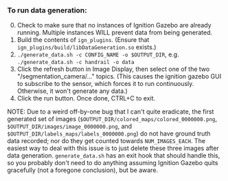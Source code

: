 ### To run data generation:

0. Check to make sure that no instances of Ignition Gazebo are already running. Multiple instances WILL prevent data from being generated.
1. Build the contents of `ign_plugins`. (Ensure that `ign_plugins/build/libDataGeneration.so` exists.)
2. `./generate_data.sh -c CONFIG_NAME -o $OUTPUT_DIR`, e.g. `./generate_data.sh -c handrail -o data`
3. Click the refresh button in Image Display, then select one of the two "/segmentation_camera/..." topics. (This causes the ignition gazebo GUI to subscribe to the sensor, which forces it to run continuously. Otherwise, it won't generate any data.)
4. Click the run button. Once done, CTRL+C to exit.

NOTE: Due to a weird off-by-one bug that I can't quite eradicate, the first generated set of images (`$OUTPUT_DIR/colored_maps/colored_0000000.png`, `$OUTPUT_DIR/images/image_0000000.png`, and `$OUTPUT_DIR/labels_maps/labels_0000000.png`) do not have ground truth data recorded; nor do they get counted towards `NUM_IMAGES_EACH`. The easiest way to deal with this issue is to just delete these three images after data generation. `generate_data.sh` has an exit hook that should handle this, so you probably don't need to do anything assuming Ignition Gazebo quits gracefully (not a foregone conclusion), but be aware.
